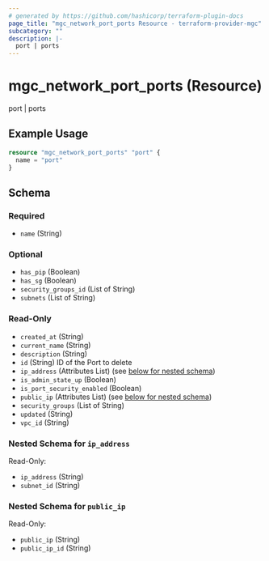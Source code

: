```yaml
---
# generated by https://github.com/hashicorp/terraform-plugin-docs
page_title: "mgc_network_port_ports Resource - terraform-provider-mgc"
subcategory: ""
description: |-
  port | ports
---
```


# mgc_network_port_ports (Resource)

port | ports

## Example Usage

```terraform
resource "mgc_network_port_ports" "port" {
  name = "port"
}
```

<!-- schema generated by tfplugindocs -->
## Schema

### Required

- `name` (String)

### Optional

- `has_pip` (Boolean)
- `has_sg` (Boolean)
- `security_groups_id` (List of String)
- `subnets` (List of String)

### Read-Only

- `created_at` (String)
- `current_name` (String)
- `description` (String)
- `id` (String) ID of the Port to delete
- `ip_address` (Attributes List) (see [below for nested schema](#nestedatt--ip_address))
- `is_admin_state_up` (Boolean)
- `is_port_security_enabled` (Boolean)
- `public_ip` (Attributes List) (see [below for nested schema](#nestedatt--public_ip))
- `security_groups` (List of String)
- `updated` (String)
- `vpc_id` (String)

<a id="nestedatt--ip_address"></a>
### Nested Schema for `ip_address`

Read-Only:

- `ip_address` (String)
- `subnet_id` (String)


<a id="nestedatt--public_ip"></a>
### Nested Schema for `public_ip`

Read-Only:

- `public_ip` (String)
- `public_ip_id` (String)
